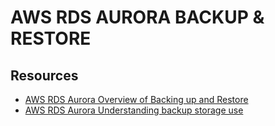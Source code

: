# AWS RDS AURORA BACKUP & RESTORE

## Resources

- [AWS RDS Aurora Overview of Backing up and Restore](https://docs.aws.amazon.com/AmazonRDS/latest/AuroraUserGuide/Aurora.Managing.Backups.html)
- [AWS RDS Aurora Understanding backup storage use](https://docs.aws.amazon.com/AmazonRDS/latest/AuroraUserGuide/aurora-storage-backup.html)

